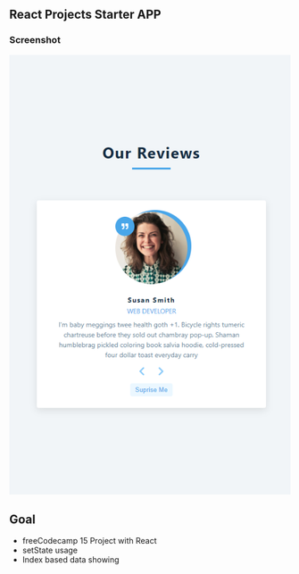 ## React Projects Starter APP

### Screenshot

![](./screenshot.png)

## Goal

- freeCodecamp 15 Project with React
- setState usage
- Index based data showing
